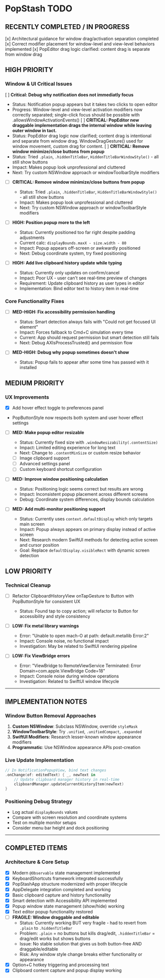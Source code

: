 # PopStash TODO

## RECENTLY COMPLETED / IN PROGRESS

[x] Architectural guidance for window drag/activation separation completed
[x] Correct modifier placement for window-level and view-level behaviors implemented
[x] PopEditor drag logic clarified: content drag is separate from window drag

## HIGH PRIORITY

### Window & UI Critical Issues

[ ] **Critical: Debug why notification does not immediatly focus**

- Status: Notification popup appears but it takes two clicks to open editor
- Progress: Window-level and view-level activation modifiers now correctly separated; single-click focus should be possible with .allowsWindowActivationEvents()
  [ ] **CRITICAL: PopEditor new draggable implementation drags the internal window while leaving outer window in tact.**
- Status: PopEditor drag logic now clarified; content drag is intentional and separate from window drag. WindowDragGesture() used for window movement, custom drag for content.
  [ ] **CRITICAL: Remove window minimize/close buttons from popup**
- Status: Tried `.plain`, `.hiddenTitleBar`, `HiddenTitleBarWindowStyle()` - all still show buttons
- Impact: Makes popup look unprofessional and cluttered
- Next: Try custom NSWindow approach or windowToolbarStyle modifiers
- [ ] **CRITICAL: Remove window minimize/close buttons from popup**

  - Status: Tried `.plain`, `.hiddenTitleBar`, `HiddenTitleBarWindowStyle()` - all still show buttons
  - Impact: Makes popup look unprofessional and cluttered
  - Next: Try custom NSWindow approach or windowToolbarStyle modifiers

- [ ] **HIGH: Position popup more to the left**

  - Status: Currently positioned too far right despite padding adjustments
  - Current calc: `displayBounds.maxX - size.width - 80`
  - Impact: Popup appears off-screen or awkwardly positioned
  - Next: Debug coordinate system, try fixed positioning

- [ ] **HIGH: Add live clipboard history update while typing**
  - Status: Currently only updates on confirm/cancel
  - Impact: Poor UX - user can't see real-time preview of changes
  - Requirement: Update clipboard history as user types in editor
  - Implementation: Bind editor text to history item in real-time

### Core Functionality Fixes

- [ ] **MED-HIGH: Fix accessibility permission handling**

  - Status: Smart detection always fails with "Could not get focused UI element"
  - Impact: Forces fallback to Cmd+C simulation every time
  - Current: App should request permission but smart detection still fails
  - Next: Debug AXIsProcessTrusted() and permission flow

- [ ] **MED-HIGH: Debug why popup sometimes doesn't show**
  - Status: Popup fails to appear after some time has passed with it installed

## MEDIUM PRIORITY

### UX Improvements

- [x] Add hover effect toggle to preferences panel
- PopButtonStyle now respects both system and user hover effect settings

- [ ] **MED: Make popup editor resizable**

  - Status: Currently fixed size with `.windowResizability(.contentSize)`
  - Impact: Limited editing experience for long text
  - Next: Change to `.contentMinSize` or custom resize behavior

  - [ ] Image clipboard support
  - [ ] Advanced settings panel
  - [ ] Custom keyboard shortcut configuration

- [ ] **MED: Improve window positioning calculation**

  - Status: Positioning logic seems correct but results are wrong
  - Impact: Inconsistent popup placement across different screens
  - Debug: Coordinate system differences, display bounds calculation

- [ ] **MED: Add multi-monitor positioning support**
  - Status: Currently uses `context.defaultDisplay` which only targets main screen
  - Impact: Popup always appears on primary display instead of active screen
  - Next: Research modern SwiftUI methods for detecting active screen and cursor position
  - Goal: Replace `defaultDisplay.visibleRect` with dynamic screen detection

## LOW PRIORITY

### Technical Cleanup

- [ ] Refactor ClipboardHistoryView onTapGesture to Button with PopButtonStyle for consistent UX
  - Status: Found tap to copy action; will refactor to Button for accessibility and style consistency
- [ ] **LOW: Fix metal library warnings**

  - Error: "Unable to open mach-O at path: default.metallib Error:2"
  - Impact: Console noise, no functional impact
  - Investigation: May be related to SwiftUI rendering pipeline

- [ ] **LOW: Fix ViewBridge errors**
  - Error: "ViewBridge to RemoteViewService Terminated: Error Domain=com.apple.ViewBridge Code=18"
  - Impact: Console noise during window operations
  - Investigation: Related to SwiftUI window lifecycle

---

## IMPLEMENTATION NOTES

### Window Button Removal Approaches

1. **Custom NSWindow**: Subclass NSWindow, override `styleMask`
2. **WindowToolbarStyle**: Try `.unified`, `.unifiedCompact`, `.expanded`
3. **SwiftUI Modifiers**: Research lesser-known window appearance modifiers
4. **Programmatic**: Use NSWindow appearance APIs post-creation

### Live Update Implementation

```swift
// In NotificationPopupView, bind text changes
.onChange(of: editedText) { _, newText in
    // Update clipboard manager history in real-time
    clipboardManager.updateCurrentHistoryItem(newText)
}
```

### Positioning Debug Strategy

- Log actual `displayBounds` values
- Compare with screen resolution and coordinate systems
- Test on multiple monitor setups
- Consider menu bar height and dock positioning

---

## COMPLETED ITEMS

### Architecture & Core Setup

- [x] Modern `@Observable` state management implemented
- [x] KeyboardShortcuts framework integrated successfully
- [x] PopStashApp structure modernized with proper lifecycle
- [x] AppDelegate integration completed and working
- [x] Basic clipboard capture and history functionality
- [x] Smart detection with Accessibility API implemented
- [x] Popup window state management (show/hide) working
- [x] Text editor popup functionality restored
- [ ] **FRAGILE: Window draggable and editable**
  - Status: Currently working BUT very fragile - had to revert from `.plain` to `.hiddenTitleBar`
  - Problem: `.plain` = no buttons but kills drag/edit, `.hiddenTitleBar` = drag/edit works but shows buttons
  - Issue: No stable solution that gives us both button-free AND draggable/editable
  - Risk: Any window style change breaks either functionality or appearance
- [x] Option+C hotkey triggering and processing text
- [x] Clipboard content capture and popup display working
